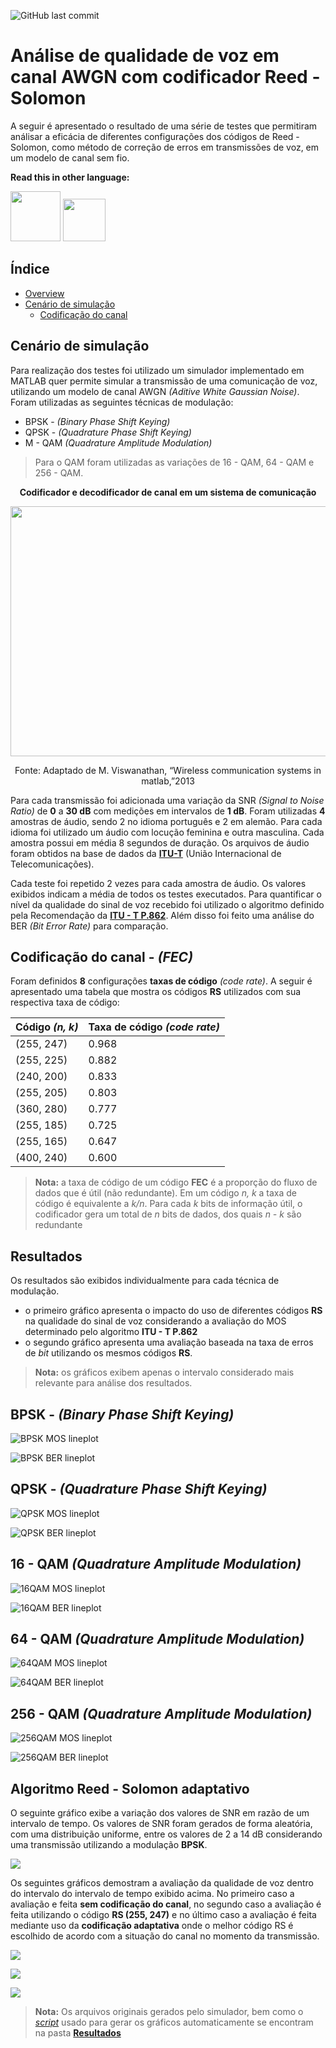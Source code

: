 ![GitHub last commit](https://img.shields.io/github/last-commit/leofernandes87/Qualidade-de-voz)

# Análise de qualidade de voz em canal AWGN com codificador Reed - Solomon

A seguir é apresentado o resultado de uma série de testes que permitiram análisar a eficácia de diferentes configurações dos códigos de Reed - Solomon, como método de correção de erros em transmissões de voz, em um modelo de canal sem fio.

**Read this in other language:**
<p float="left">
  <img src="https://github.com/leofernandes87/Qualidade-de-Voz/blob/master/Imagens/Pt-Br_badge.svg" width="80">
  <img src="https://github.com/leofernandes87/Qualidade-de-Voz/blob/master/Imagens/En_badge.svg" width="68">
</p>

## Índice
- [Overview](#overview)
- [Cenário de simulação](#cenario-de-simulação)
    - [Codificação do canal](#Codificação-do-canal)

      
## Cenário de simulação

Para realização dos testes foi utilizado um simulador implementado em MATLAB quer permite simular a transmissão de uma comunicação de voz, utilizando um modelo de canal AWGN *(Aditive White Gaussian Noise)*.  Foram utilizadas as seguintes técnicas de modulação:
- BPSK - *(Binary Phase Shift Keying)*
- QPSK - *(Quadrature Phase Shift Keying)*
- M - QAM *(Quadrature Amplitude Modulation)*

> Para o QAM foram utilizadas as variações de 16 - QAM, 64 - QAM e 256 - QAM.

<p align="center">
  <strong>Codificador e decodificador de canal em um sistema de comunicação</strong>
</p>

<p align="center">
  <img width="800" height="400" src="https://github.com/leofernandes87/Qualidade-de-Voz/blob/master/Imagens/modelo_transmissao.svg">
</p>

<p align="center">
  Fonte: Adaptado de M. Viswanathan, “Wireless communication systems in matlab,”2013
</p>



Para cada transmissão foi adicionada uma variação da SNR *(Signal to Noise Ratio)* de **0**  a  **30 dB** com medições em intervalos de **1 dB**. Foram utilizadas **4** amostras de áudio, sendo 2 no idioma português e 2 em alemão. Para cada idioma foi utilizado um áudio com locução feminina e outra masculina. Cada amostra possui em média 8 segundos de duração. Os arquivos de áudio foram obtidos na  base de dados da **[ITU-T](https://www.itu.int/net/itu-t/sigdb/menu.aspx)**  (União Internacional de Telecomunicações).

Cada teste foi repetido 2 vezes para cada amostra de áudio. Os valores exibidos indicam a média de todos os testes executados.
Para quantificar o nível da qualidade do sinal de voz recebido foi utilizado o algoritmo definido pela Recomendação da **[ITU - T P.862](https://www.itu.int/rec/T-REC-P.862)**. Além disso foi feito uma análise do BER *(Bit Error Rate)* para comparação.

## Codificação do canal - *(FEC)*

Foram definidos **8** configurações <math>(n, k)<math> de códificação baseados nos códigos de Reed - Solomon com diferentes **taxas de código** *(code rate)*. A seguir é apresentado uma tabela que mostra os códigos **RS** utilizados com sua respectiva taxa de código:

|Código *(n, k)*          |Taxa de código *(code rate)*
|-------------------------|-----------------------------|
|	(255, 247)              |0.968                        |
|	(255, 225)              |0.882                        |  
|	(240, 200)              |0.833                        |  
|	(255, 205)              |0.803                        |  
|	(360, 280)              |0.777                        |  
|	(255, 185)              |0.725                        |  
|	(255, 165)              |0.647                        |    
|	(400, 240)              |0.600                        |   

> **Nota:**  a taxa de código de um código **FEC** é a proporção do fluxo de dados que é útil (não redundante). Em um código *n, k* a taxa de código é equivalente a *k/n*. Para cada *k* bits de informação útil, o codificador gera um total de *n* bits de dados, dos quais *n - k* são redundante

## Resultados

Os resultados são exibidos individualmente para cada técnica de modulação. 
- o primeiro gráfico apresenta o impacto do uso de diferentes códigos **RS** na qualidade do sinal de voz considerando a avaliação do MOS determinado pelo algoritmo **ITU - T P.862**
- o segundo  gráfico apresenta uma avaliação baseada na taxa de erros de *bit* utilizando os mesmos códigos **RS**.

> **Nota:** os gráficos exibem apenas o intervalo considerado mais relevante para análise dos resultados.

## BPSK - *(Binary Phase Shift Keying)*

![BPSK MOS lineplot](https://github.com/leofernandes87/Qualidade-de-Voz/blob/master/Imagens/BPSK_mos_lineplot.svg)

![BPSK BER lineplot](https://github.com/leofernandes87/Qualidade-de-Voz/blob/master/Imagens/BPSK_ber_lineplot.svg)

## QPSK - *(Quadrature Phase Shift Keying)*

![QPSK MOS lineplot](https://github.com/leofernandes87/Qualidade-de-Voz/blob/master/Imagens/QPSK_mos_lineplot.svg)

![QPSK BER lineplot](https://github.com/leofernandes87/Qualidade-de-Voz/blob/master/Imagens/QPSK_ber_lineplot.svg)

## 16 - QAM *(Quadrature Amplitude Modulation)*

![16QAM MOS lineplot](https://github.com/leofernandes87/Qualidade-de-Voz/blob/master/Imagens/16%20-%20QAM_mos_lineplot.svg)

![16QAM BER lineplot](https://github.com/leofernandes87/Qualidade-de-Voz/blob/master/Imagens/16%20-%20QAM_ber_lineplot.svg)


## 64 - QAM *(Quadrature Amplitude Modulation)*

![64QAM MOS lineplot](https://github.com/leofernandes87/Qualidade-de-Voz/blob/master/Imagens/64%20-%20QAM_mos_lineplot.svg)

![64QAM BER lineplot](https://github.com/leofernandes87/Qualidade-de-Voz/blob/master/Imagens/64%20-%20QAM_ber_lineplot.svg)

## 256 - QAM *(Quadrature Amplitude Modulation)*

![256QAM MOS lineplot](https://github.com/leofernandes87/Qualidade-de-Voz/blob/master/Imagens/256%20-%20QAM_mos_lineplot.svg)

![256QAM BER lineplot](https://github.com/leofernandes87/Qualidade-de-Voz/blob/master/Imagens/256%20-%20QAM_ber_lineplot.svg)

## Algoritmo Reed - Solomon adaptativo

<p align="left">
O seguinte gráfico exibe a variação dos valores de SNR em razão de um intervalo de tempo.
Os valores de SNR foram gerados de forma aleatória, com uma distribuição uniforme, entre os valores de 2 a 14 dB considerando        uma transmissão utilizando a modulação <strong>BPSK</strong>. 
</p>

<p align="left">
  <img src="https://github.com/leofernandes87/Qualidade-de-Voz/blob/master/Imagens/snr_variation.svg">
</p>

<p align="left">
Os seguintes gráficos demostram a avaliação da qualidade de voz dentro do intervalo do intervalo de tempo exibido acima.
No primeiro caso a avaliação e feita <strong>sem codificação do canal</strong>, no segundo caso a avaliação é feita utilizando o código <strong>RS (255, 247)</strong> e no último caso a avaliação é feita mediante uso da <strong>codificação adaptativa</strong> onde o melhor código RS é escolhido de acordo com a situação do canal no momento da transmissão.
<p>
  
<p align="left">
  <img src="https://github.com/leofernandes87/Qualidade-de-Voz/blob/master/Imagens/BPSK_snr_variation_nocode.svg">
</p>

<p align="left">
  <img src="https://github.com/leofernandes87/Qualidade-de-Voz/blob/master/Imagens/BPSK_snr_variation_RS(255-247).svg">
</p>

<p align="left">
  <img src="https://github.com/leofernandes87/Qualidade-de-Voz/blob/master/Imagens/BPSK%20RS_adaptative.svg">
</p>

> **Nota:** Os arquivos originais gerados pelo simulador, bem como o *[script](https://github.com/leofernandes87/Qualidade-de-Voz/blob/master/Resultados/script.ipynb)* usado para gerar os gráficos automaticamente se encontram na pasta **[Resultados](https://github.com/leofernandes87/Qualidade-de-Voz/tree/master/Resultados)**
